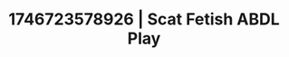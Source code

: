 ---
categories:
- Erotic vulnerability
- Intimate rebellion
- AI-generated
- Mindful kink
- Candlelit scenes
- Voyeur fantasy
- ASMR
- Cosplay
image: /assets/images/1746723578926.jpg
layout: post
seo:
  description: Featured content with exclusive Scat Fetish, ABDL Play. HD images available.
  keywords: Scat Fetish, ABDL Play
  og_image: /assets/images/1746723578926.jpg
  schema_type: VisualArtwork
tags:
- ABDL Play
- Scat Fetish
- '#1746723578926'
title: 1746723578926 | Scat Fetish ABDL Play
---
